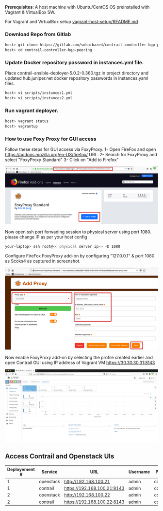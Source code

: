 **Prerequisites**: A host machine with Ubuntu/CentOS OS preinstalled with Vagrant & VirtualBox SW.

For Vagrant and VirtualBox setup [vagrant-host-setup/README.md](https://gitlab.com/sohaibazed/contrail-all-in-one/tree/master/vagrant-host-setup)

### Download Repo from Gitlab
```bash
host> git clone https://gitlab.com/sohaibazed/contrail-controller-bgp-peering.git 
host> cd contrail-controller-bgp-peering 
```

### Update Docker repository password in instances.yml file.
Place contrail-ansible-deployer-5.0.2-0.360.tgz in project directory and updated hub.juniper.net docker repository passwords in instances.yaml files. 
```bash
host> vi scripts/instances1.yml
host> vi scripts/instances2.yml
```

### Run vagrant deployer.
```bash
host> vagrant status
host> vagrantup
```

### How to use Foxy Proxy for GUI access

Follow these steps for GUI access via FoxyProxy.
1- Open FireFox and open https://addons.mozilla.org/en-US/firefox/ URL.
2- Search for FoxyProxy and select "FoxyProxy Standard"
3- Click on "Add to Firefox"


![Web Console](/Images/FoxyProxy-Install.png)

Now open ssh port forwading session to physical server using port 1080. please change IP as per your host config

```bash
your-laptop> ssh root@<< physical server ip>> -D 1080
```

Configure FireFox FoxyProxy add-on by configuring "127.0.0.1" & port 1080 as Scoks4 as captured in screenshot.

![Web Console](/Images/FoxyProxy-Configure.png)

Now enable FoxyProxy add-on by selecting the profile created earlier and open Contrail GUI using IP address of Vagrant VM https://30.30.30.31:8143

![Web Console](/Images/FoxyProxy-Contrail-GUI-k8s.png)

## Access Contrail and Openstack UIs

| Deployement # | Service   | URL                         | Username | Password    |
| ------------- | --------- | --------------------------- | -------- | ----------- |
| 1 | openstack | http://192.168.100.21       | admin    | contrail123 |
| 1 | contrail  | https://192.168.100.21:8143 | admin    | contrail123 |
| 2 | openstack | http://192.168.100.22       | admin    | contrail123 |
| 2 | contrail  | https://192.168.100.22:8143 | admin    | contrail123 |
